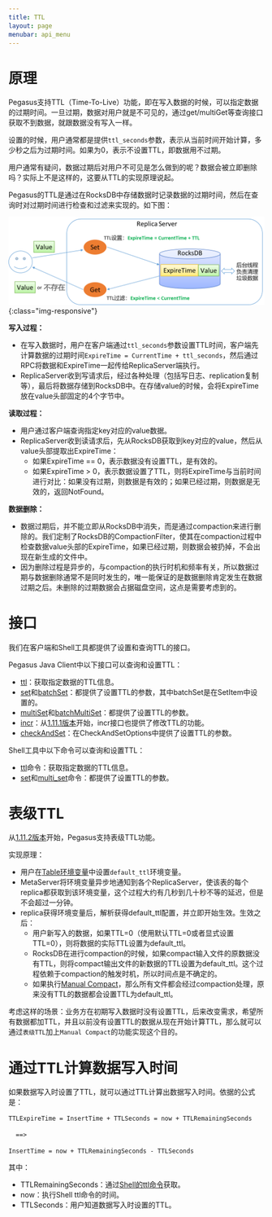 ```yaml
---
title: TTL
layout: page
menubar: api_menu
---
```


# 原理
Pegasus支持TTL（Time-To-Live）功能，即在写入数据的时候，可以指定数据的过期时间。一旦过期，数据对用户就是不可见的，通过get/multiGet等查询接口获取不到数据，就跟数据没有写入一样。

设置的时候，用户通常都是提供`ttl_seconds`参数，表示从当前时间开始计算，多少秒之后为过期时间。如果为0，表示不设置TTL，即数据用不过期。

用户通常有疑问，数据过期后对用户不可见是怎么做到的呢？数据会被立即删除吗？实际上不是这样的，这要从TTL的实现原理说起。

Pegasus的TTL是通过在RocksDB中存储数据时记录数据的过期时间，然后在查询时对过期时间进行检查和过滤来实现的。如下图：

![pegasus-ttl.png](/assets/images/pegasus-ttl.png){:class="img-responsive"}

**写入过程：**
* 在写入数据时，用户在客户端通过`ttl_seconds`参数设置TTL时间，客户端先计算数据的过期时间`ExpireTime = CurrentTime + ttl_seconds`，然后通过RPC将数据和ExpireTime一起传给ReplicaServer端执行。
* ReplicaServer收到写请求后，经过各种处理（包括写日志、replication复制等），最后将数据存储到RocksDB中。在存储value的时候，会将ExpireTime放在value头部固定的4个字节中。

**读取过程：**
* 用户通过客户端查询指定key对应的value数据。
* ReplicaServer收到读请求后，先从RocksDB获取到key对应的value，然后从value头部提取出ExpireTime：
  * 如果ExpireTime == 0，表示数据没有设置TTL，是有效的。
  * 如果ExpireTime > 0，表示数据设置了TTL，则将ExpireTime与当前时间进行对比：如果没有过期，则数据是有效的；如果已经过期，则数据是无效的，返回NotFound。

**数据删除：**
* 数据过期后，并不能立即从RocksDB中消失，而是通过compaction来进行删除的。我们定制了RocksDB的CompactionFilter，使其在compaction过程中检查数据value头部的ExpireTime，如果已经过期，则数据会被扔掉，不会出现在新生成的文件中。
* 因为删除过程是异步的，与compaction的执行时机和频率有关，所以数据过期与数据删除通常不是同时发生的，唯一能保证的是数据删除肯定发生在数据过期之后。未删除的过期数据会占据磁盘空间，这点是需要考虑到的。

# 接口
我们在客户端和Shell工具都提供了设置和查询TTL的接口。

Pegasus Java Client中以下接口可以查询和设置TTL：
* [ttl](/clients/java-client#ttl)：获取指定数据的TTL信息。
* [set](/clients/java-client#set)和[batchSet](/clients/java-client#batchset)：都提供了设置TTL的参数，其中batchSet是在SetItem中设置的。
* [multiSet](/clients/java-client#multiset)和[batchMultiSet](/clients/java-client#batchmultiset)：都提供了设置TTL的参数。
* [incr](/clients/java-client#batchmultiset)：从[1.11.1版本](https://github.com/XiaoMi/pegasus/releases/tag/v1.11.1)开始，incr接口也提供了修改TTL的功能。
* [checkAndSet](/clients/java-client#checkandset)：在CheckAndSetOptions中提供了设置TTL的参数。

Shell工具中以下命令可以查询和设置TTL：
* [ttl](/overview/shell#ttl)命令：获取指定数据的TTL信息。
* [set](/overview/shell#set)和[multi_set](/overview/shell#multi_set)命令：都提供了设置TTL的参数。

# 表级TTL
从[1.11.2版本](https://github.com/XiaoMi/pegasus/releases/tag/v1.11.2)开始，Pegasus支持表级TTL功能。

实现原理：
* 用户在[Table环境变量](Table环境变量)中设置`default_ttl`环境变量。
* MetaServer将环境变量异步地通知到各个ReplicaServer，使该表的每个replica都获取到该环境变量，这个过程大约有几秒到几十秒不等的延迟，但是不会超过一分钟。
* replica获得环境变量后，解析获得default_ttl配置，并立即开始生效。生效之后：
  * 用户新写入的数据，如果TTL=0（使用默认TTL=0或者显式设置TTL=0），则将数据的实际TTL设置为default_ttl。
  * RocksDB在进行compaction的时候，如果compact输入文件的原数据没有TTL，则将compact输出文件的新数据的TTL设置为default_ttl。这个过程依赖于compaction的触发时机，所以时间点是不确定的。
  * 如果执行[Manual Compact](Manual-Compact%E5%8A%9F%E8%83%BD)，那么所有文件都会经过compaction处理，原来没有TTL的数据都会设置TTL为default_ttl。

考虑这样的场景：业务方在初期写入数据时没有设置TTL，后来改变需求，希望所有数据都加TTL，并且以前没有设置TTL的数据从现在开始计算TTL，那么就可以通过`表级TTL`加上`Manual Compact`的功能实现这个目的。

# 通过TTL计算数据写入时间
如果数据写入时设置了TTL，就可以通过TTL计算出数据写入时间。依据的公式是：
```
TTLExpireTime = InsertTime + TTLSeconds = now + TTLRemainingSeconds

  ==>

InsertTime = now + TTLRemainingSeconds - TTLSeconds
```
其中：
* TTLRemainingSeconds：通过[Shell的ttl命令](Shell%E5%B7%A5%E5%85%B7#%E6%95%B0%E6%8D%AE%E6%93%8D%E4%BD%9C)获取。
* now：执行Shell ttl命令的时间。
* TTLSeconds：用户知道数据写入时设置的TTL。
